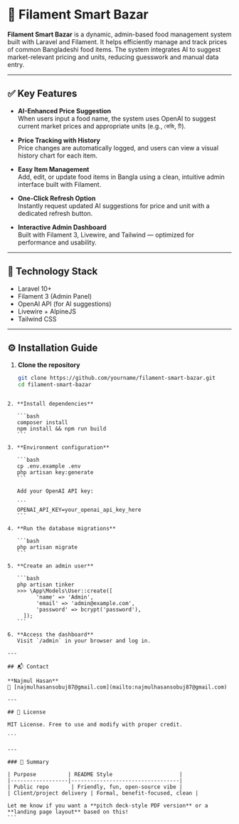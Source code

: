 # 🛒 Filament Smart Bazar

**Filament Smart Bazar** is a dynamic, admin-based food management system built with Laravel and Filament. It helps efficiently manage and track prices of common Bangladeshi food items. The system integrates AI to suggest market-relevant pricing and units, reducing guesswork and manual data entry.

---

## ✅ Key Features

- **AI-Enhanced Price Suggestion**  
  When users input a food name, the system uses OpenAI to suggest current market prices and appropriate units (e.g., কেজি, টি).

- **Price Tracking with History**  
  Price changes are automatically logged, and users can view a visual history chart for each item.

- **Easy Item Management**  
  Add, edit, or update food items in Bangla using a clean, intuitive admin interface built with Filament.

- **One-Click Refresh Option**  
  Instantly request updated AI suggestions for price and unit with a dedicated refresh button.

- **Interactive Admin Dashboard**  
  Built with Filament 3, Livewire, and Tailwind — optimized for performance and usability.

---

## 🧱 Technology Stack

- Laravel 10+
- Filament 3 (Admin Panel)
- OpenAI API (for AI suggestions)
- Livewire + AlpineJS
- Tailwind CSS

---

## ⚙️ Installation Guide

1. **Clone the repository**
   ```bash
   git clone https://github.com/yourname/filament-smart-bazar.git
   cd filament-smart-bazar
````

2. **Install dependencies**

   ```bash
   composer install
   npm install && npm run build
   ```

3. **Environment configuration**

   ```bash
   cp .env.example .env
   php artisan key:generate
   ```

   Add your OpenAI API key:

   ```
   OPENAI_API_KEY=your_openai_api_key_here
   ```

4. **Run the database migrations**

   ```bash
   php artisan migrate
   ```

5. **Create an admin user**

   ```bash
   php artisan tinker
   >>> \App\Models\User::create([
         'name' => 'Admin',
         'email' => 'admin@example.com',
         'password' => bcrypt('password'),
     ]);
   ```

6. **Access the dashboard**
   Visit `/admin` in your browser and log in.

---

## 📬 Contact

**Najmul Hasan**
📧 [najmulhasansobuj87@gmail.com](mailto:najmulhasansobuj87@gmail.com)

---

## 📄 License

MIT License. Free to use and modify with proper credit.

```

---

### 🧠 Summary

| Purpose          | README Style                     |
|------------------|----------------------------------|
| Public repo       | Friendly, fun, open-source vibe |
| Client/project delivery | Formal, benefit-focused, clean |

Let me know if you want a **pitch deck-style PDF version** or a **landing page layout** based on this!
```
